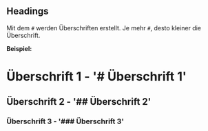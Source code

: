 ## Headings

Mit dem `#` werden Überschriften erstellt. Je mehr `#`, desto kleiner die Überschrift.

**Beispiel:**
# Überschrift 1 - '# Überschrift 1'
## Überschrift 2 - '## Überschrift 2'
### Überschrift 3 - '### Überschrift 3'
